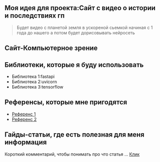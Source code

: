 ## Моя идея для проекта:Сайт с видео о истории и последствиях гп
> Будет видео с планетой земля в ускореной сьемкой начиная с 1 года до нашего а потом будет дорисовывать нейросеть

## Сайт-Компьютерное зрение

## Библиотеки, которые я буду использовать
- Библиотека 1:fastapi
- Библиотека 2:uvicorn
- Библиотека 3:tensorflow
## Референсы, которые мне пригодятся
- [Референс 1](https://www.youtube.com/watch?v=4r5T8jS9yIk)
- [Референс 2](https://www.youtube.com/watch?v=xUBepDDrM-g)

## Гайды-статьи, где есть полезная для меня информация
Короткий комментарий, чтобы понимать про что статья ... [Клик](https://habr.com/ru/articles/681310/)
